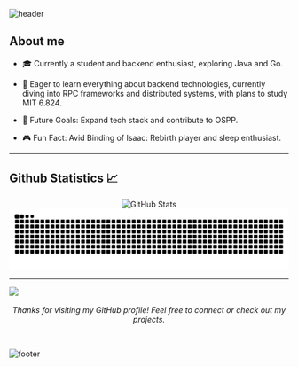 ![header](https://capsule-render.vercel.app/api?type=waving&color=timeGradient&height=200&section=header&text=Hi%2C%20I%27m%20Similarityoung%20👋&fontSize=50&animation=scaleIn&fontAlignY=35&desc=Being%20lazy%20is%20the%20way%20of%20life.&descSize=20&descAlignY=55&descAlign=50)

## About me

- 🎓 Currently a student and backend enthusiast, exploring Java and Go.

- 📖 Eager to learn everything about backend technologies, currently diving into RPC frameworks and distributed systems, with plans to study MIT 6.824.

- 🌟 Future Goals: Expand tech stack and contribute to OSPP.

- 🎮 Fun Fact: Avid Binding of Isaac: Rebirth player and sleep enthusiast.

---

## Github Statistics 📈
<div align="center">
  <img src="https://github-readme-stats.vercel.app/api?username=Similarityoung&show_icons=true&theme=graywhite" alt="GitHub Stats" height="170"/>
</div>

<picture aligen="center">
  <source media="(prefers-color-scheme: dark)" srcset="https://raw.githubusercontent.com/Similarityoung/Similarityoung/output/github-contribution-grid-snake-dark.svg" />
  <source media="(prefers-color-scheme: light)" srcset="https://raw.githubusercontent.com/Similarityoung/Similarityoung/output/github-contribution-grid-snake.svg" />
  <img alt="github-snake" src="https://raw.githubusercontent.com/Similarityoung/Similarityoung/output/github-contribution-grid-snake.svg" />
</picture>

---

![](https://capsule-render.vercel.app/api?type=transparent&height=100&text=Similarityoung&fontSize=50&fontColor=9370DB&desc=Being%20lazy%20is%20the%20way%20of%20life.&descSize=20&descAlignY=75&descAlign=60)

<div align="center">
  <p><i>Thanks for visiting my GitHub profile! Feel free to connect or check out my projects.</i></p>
  <br>
</div>

![footer](https://capsule-render.vercel.app/api?type=waving&color=timeGradient&height=100&section=footer)
